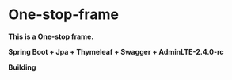 # One-stop-frame



**This is a One-stop frame.**

**Spring Boot + Jpa + Thymeleaf + Swagger + AdminLTE-2.4.0-rc**

**Building**



